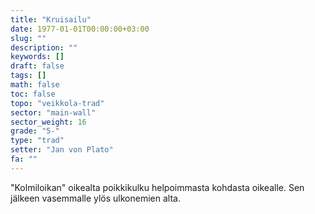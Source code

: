 ```yaml
---
title: "Kruisailu"
date: 1977-01-01T00:00:00+03:00
slug: ""
description: ""
keywords: []
draft: false
tags: []
math: false
toc: false
topo: "veikkola-trad"
sector: "main-wall"
sector_weight: 16
grade: "5-"
type: "trad"
setter: "Jan von Plato"
fa: ""
---
```


"Kolmiloikan" oikealta poikkikulku helpoimmasta kohdasta oikealle. Sen jälkeen vasemmalle ylös ulkonemien alta.